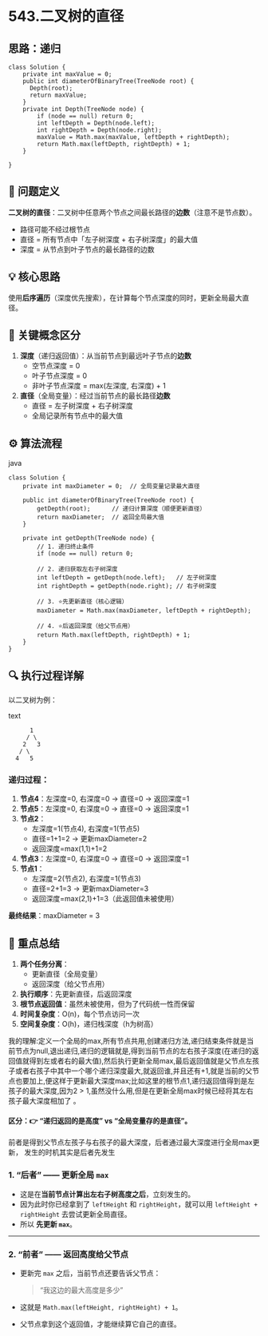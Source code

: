 # 543.二叉树的直径

## 思路：递归

```
class Solution {
    private int maxValue = 0;
    public int diameterOfBinaryTree(TreeNode root) {
      Depth(root);
      return maxValue;
    }
    private int Depth(TreeNode node) {
        if (node == null) return 0;
        int leftDepth = Depth(node.left);
        int rightDepth = Depth(node.right);
        maxValue = Math.max(maxValue, leftDepth + rightDepth);
        return Math.max(leftDepth, rightDepth) + 1;
    }

}
```

## 🎯 问题定义

**二叉树的直径**：二叉树中任意两个节点之间最长路径的**边数**（注意不是节点数）。

- 路径可能不经过根节点
- 直径 = 所有节点中「左子树深度 + 右子树深度」的最大值
- 深度 = 从节点到叶子节点的最长路径的边数

## 💡 核心思路

使用**后序遍历**（深度优先搜索），在计算每个节点深度的同时，更新全局最大直径。

## 🔑 关键概念区分

1. **深度**（递归返回值）：从当前节点到最远叶子节点的**边数**
    - 空节点深度 = 0
    - 叶子节点深度 = 0
    - 非叶子节点深度 = max(左深度, 右深度) + 1
2. **直径**（全局变量）：经过当前节点的最长路径**边数**
    - 直径 = 左子树深度 + 右子树深度
    - 全局记录所有节点中的最大值

## ⚙️ 算法流程

java

```
class Solution {
    private int maxDiameter = 0;  // 全局变量记录最大直径
    
    public int diameterOfBinaryTree(TreeNode root) {
        getDepth(root);      // 递归计算深度（顺便更新直径）
        return maxDiameter;  // 返回全局最大值
    }
    
    private int getDepth(TreeNode node) {
        // 1. 递归终止条件
        if (node == null) return 0;
        
        // 2. 递归获取左右子树深度
        int leftDepth = getDepth(node.left);   // 左子树深度
        int rightDepth = getDepth(node.right); // 右子树深度
        
        // 3. ⭐先更新直径（核心逻辑）
        maxDiameter = Math.max(maxDiameter, leftDepth + rightDepth);
        
        // 4. ⭐后返回深度（给父节点用）
        return Math.max(leftDepth, rightDepth) + 1;
    }
}
```



## 🔍 执行过程详解

以二叉树为例：

text

```
      1
     / \
    2   3
   / \     
  4   5
```



### 递归过程：

1. **节点4**：左深度=0, 右深度=0 → 直径=0 → 返回深度=1
2. **节点5**：左深度=0, 右深度=0 → 直径=0 → 返回深度=1
3. **节点2**：
    - 左深度=1(节点4), 右深度=1(节点5)
    - 直径=1+1=2 → 更新maxDiameter=2
    - 返回深度=max(1,1)+1=2
4. **节点3**：左深度=0, 右深度=0 → 直径=0 → 返回深度=1
5. **节点1**：
    - 左深度=2(节点2), 右深度=1(节点3)
    - 直径=2+1=3 → 更新maxDiameter=3
    - 返回深度=max(2,1)+1=3（此返回值未被使用）

**最终结果**：maxDiameter = 3

## 💎 重点总结

1. **两个任务分离**：
    - 更新直径（全局变量）
    - 返回深度（给父节点用）
2. **执行顺序**：先更新直径，后返回深度
3. **根节点返回值**：虽然未被使用，但为了代码统一性而保留
4. **时间复杂度**：O(n)，每个节点访问一次
5. **空间复杂度**：O(h)，递归栈深度（h为树高）

我的理解:定义一个全局的max,所有节点共用,创建递归方法,递归结束条件就是当前节点为null,退出递归,递归的逻辑就是,得到当前节点的左右孩子深度(在递归的返回值就得到左或者右的最大值),然后执行更新全局max,最后返回值就是父节点左孩子或者右孩子中其中一个哪个递归深度最大,就返回谁,并且还有+1,就是当前的父节点也要加上,便这样于更新最大深度max;比如这里的根节点1,递归返回值得到是左孩子的最大深度,因为2 > 1,虽然没什么用,但是在更新全局max时候已经将其左右孩子最大深度相加了  。



#### 区分：👉 “递归返回的是高度” vs “全局变量存的是直径”。



前者是得到父节点左孩子与右孩子的最大深度，后者通过最大深度进行全局max更新， 发生的时机其实是后者先发生

### 1. “后者” —— 更新全局 `max`

- 这是在**当前节点计算出左右子树高度之后**，立刻发生的。
- 因为此时你已经拿到了 `leftHeight` 和 `rightHeight`，就可以用 `leftHeight + rightHeight` 去尝试更新全局直径。
- 所以 **先更新 `max`**。

------

### 2. “前者” —— 返回高度给父节点

- 更新完 `max` 之后，当前节点还要告诉父节点：

  > “我这边的最大高度是多少”

- 这就是 `Math.max(leftHeight, rightHeight) + 1`。

- 父节点拿到这个返回值，才能继续算它自己的直径。